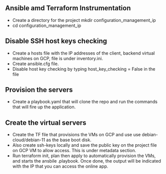 ## Ansible amd Terraform Instrumentation
* Create a directory for the project mkdir configuration_management_ip
* cd configuration_management_ip
## Disable SSH host keys checking
* Create a hosts file with the IP addresses of the client, backend virtual machines on GCP, file is under inventory.ini.
* Create ansible.cfg file.
* Disable host key checking by typing host_key_checking = False in the file
## Provision the servers
* Create a playbook.yaml that will clone the repo and run the commands that will fire up the application.
## Create the virtual servers
* Create the TF file that provisions the VMs on GCP and use use debian-cloud/debian-11 as the base boot disk.
* Also create ssh-keys locally and save the public key on the project file on GCP VM to allow access. This is under metadata section.
* Run terraform init, plan then apply to automatically provision the VMs, and starts the ansbile .playbook. Once done, the output will be indicated with the IP that you can access the online app.